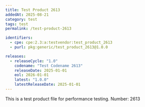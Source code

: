 ```yaml
---
title: Test Product 2613
addedAt: 2025-08-21
category: test
tags: test
permalink: /test-product-2613

identifiers:
  - cpe: cpe:2.3:a:testvendor:test_product_2613
  - purl: pkg:generic/test_product_2613@1.0.0

releases:
  - releaseCycle: "1.0"
    codename: "Test Codename 2613"
    releaseDate: 2025-01-01
    eol: 2026-01-01
    latest: "1.0.0"
    latestReleaseDate: 2025-01-01
---
```


This is a test product file for performance testing. Number: 2613
